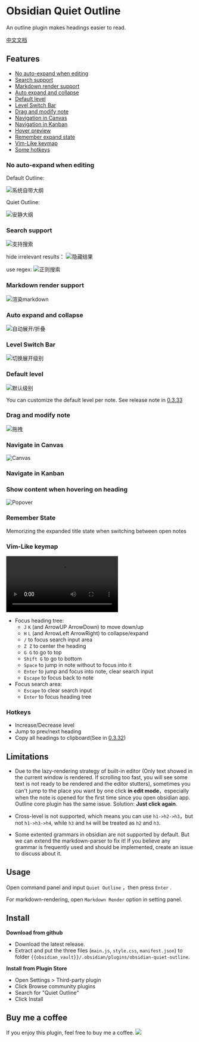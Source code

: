 # Obsidian Quiet Outline

An outline plugin makes headings easier to read.

[中文文档](https://github.com/guopenghui/obsidian-quiet-outline/blob/master/README-CN.md)

## Features
+ [No auto-expand when editing](#no-auto-expand-when-editing)
+ [Search support](#search-support)
+ [Markdown render support](#markdown-render-support)
+ [Auto expand and collapse](#auto-expand-and-collapse)
+ [Default level](#default-level)
+ [Level Switch Bar](#level-switch-bar)
+ [Drag and modify note](#drag-and-modify-note)
+ [Navigation in Canvas](#navigate-in-canvas)
+ [Navigation in Kanban](#navigate-in-kanban)
+ [Hover preview](#show-content-when-hovering-on-heading)
+ [Remember expand state](#remember-state)
+ [Vim-Like keymap](#vim-like-keymap)
+ [Some hotkeys](#hotkeys)

### No auto-expand when editing

Default Outline: 

![系统自带大纲](https://raw.githubusercontent.com/guopenghui/obsidian-quiet-outline/master/public/notquiet.gif)

Quiet Outline: 

![安静大纲](https://raw.githubusercontent.com/guopenghui/obsidian-quiet-outline/master/public/quiet.gif)


### Search support

![支持搜索](https://raw.githubusercontent.com/guopenghui/obsidian-quiet-outline/master/public/search.gif)

hide irrelevant results：
![隐藏结果](https://raw.githubusercontent.com/guopenghui/obsidian-quiet-outline/master/public/hide_irrelevant.gif)

use regex:
![正则搜索](https://raw.githubusercontent.com/guopenghui/obsidian-quiet-outline/master/public/regex_search.gif)


### Markdown render support

![渲染markdown](https://raw.githubusercontent.com/guopenghui/obsidian-quiet-outline/master/public/markdown.gif)

### Auto expand and collapse

![自动展开/折叠](https://raw.githubusercontent.com/guopenghui/obsidian-quiet-outline/master/public/auto_expand.gif)

### Level Switch Bar

![切换展开级别](https://raw.githubusercontent.com/guopenghui/obsidian-quiet-outline/master/public/switch.gif)


### Default level
![默认级别](https://raw.githubusercontent.com/guopenghui/obsidian-quiet-outline/master/public/default-level.gif)

You can customize the default level per note. See release note in [0.3.33](https://github.com/guopenghui/obsidian-quiet-outline/releases/tag/0.3.33) 

### Drag and modify note
![拖拽](https://raw.githubusercontent.com/guopenghui/obsidian-quiet-outline/master/public/drag.gif)


### Navigate in Canvas
![Canvas](https://raw.githubusercontent.com/guopenghui/obsidian-quiet-outline/master/public/nav_in_canvas.gif)

### Navigate in Kanban

### Show content when hovering on heading
![Popover](https://raw.githubusercontent.com/guopenghui/obsidian-quiet-outline/master/public/popover.gif)


### Remember State
Memorizing the expanded title state when switching between open notes

### Vim-Like keymap
![Vim Like](https://raw.githubusercontent.com/guopenghui/obsidian-quiet-outline/master/public/vim_like.mp4)

+ Focus heading tree:
    + `J` `K` (and ArrowUP ArrowDown) to move down/up
    + `H` `L` (and ArrowLeft ArrowRight) to collapse/expand 
    + `/` to focus search input area
    + `Z Z` to center the heading
    + `G G` to go to top
    + `Shift G` to go to bottom
    + `Space` to jump in note without to focus into it
    + `Enter` to jump and focus into note, clear search input 
    + `Escape` to focus back to note
+ Focus search area:
    + `Escape` to clear search input
    + `Enter` to focus heading tree

### Hotkeys
+ Increase/Decrease level
+ Jump to prev/next heading
+ Copy all headings to clipboard(See in [0.3.32](https://github.com/guopenghui/obsidian-quiet-outline/releases/tag/0.3.32))

## Limitations

+ Due to the lazy-rendering strategy of built-in editor (Only text showed in the current window is rendered. If scrolling too fast, you will see some text is not ready to be rendered and  the editor stutters), sometimes you can't jump to the place you want by one click **in edit mode**，especially when the note is opened for the first time since you open obsidian app.    Outline core plugin has the same issue.  Solution: **Just click again**.

+ Cross-level is not supported, which means you can use `h1->h2->h3`，but not `h1->h3->h4`, while `h3` and `h4` will be treated as `h2` and `h3`. 

+ Some extented grammars in obsidian are not supported by default. But we can extend the markdown-parser to fix it! If you believe any grammar is frequently used and should be implemented, create an issue to discuss about it.


## Usage

Open command panel and input `Quiet Outline` ，then press `Enter` . 

For markdown-rendering, open `Markdown Render` option in setting panel.



## Install

**Download from github**
   + Download the latest release. 
   + Extract and put the three files (`main.js`, `style.css`, `manifest.json`) to folder `{{obsidian_vault}}/.obsidian/plugins/obsidian-quiet-outline`.

**Install from Plugin Store**
+ Open Settings > Third-party plugin
+ Click Browse community plugins
+ Search for "Quiet Outline"
+ Click Install

## Buy me a coffee
If you enjoy this plugin, feel free to buy me a coffee.
<a href="https://www.buymeacoffee.com/thtree"><img src="https://img.buymeacoffee.com/button-api/?text=Buy me a coffee&emoji=&slug=thtree&button_colour=40DCA5&font_colour=ffffff&font_family=Cookie&outline_colour=000000&coffee_colour=FFDD00" /></a>
